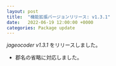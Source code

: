 ```yaml
---
layout: post
title:  "機能拡張バージョンリリース: v1.3.1"
date:   2022-06-19 12:00:00 +0000
categories: Package update
---
```


*jageocoder v1.3.1* をリリースしました。

- 郡名の省略に対応しました。

